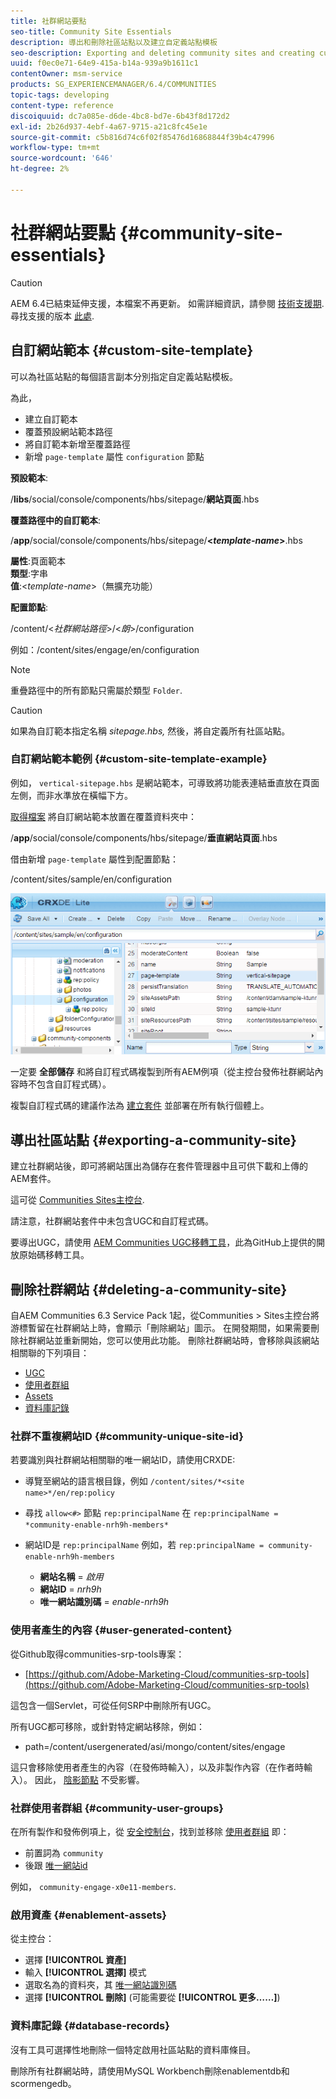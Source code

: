 ```yaml
---
title: 社群網站要點
seo-title: Community Site Essentials
description: 導出和刪除社區站點以及建立自定義站點模板
seo-description: Exporting and deleting community sites and creating custom site templates
uuid: f0ec0e71-64e9-415a-b14a-939a9b1611c1
contentOwner: msm-service
products: SG_EXPERIENCEMANAGER/6.4/COMMUNITIES
topic-tags: developing
content-type: reference
discoiquuid: dc7a085e-d6de-4bc8-bd7e-6b43f8d172d2
exl-id: 2b26d937-4ebf-4a67-9715-a21c8fc45e1e
source-git-commit: c5b816d74c6f02f85476d16868844f39b4c47996
workflow-type: tm+mt
source-wordcount: '646'
ht-degree: 2%

---
```


# 社群網站要點 {#community-site-essentials}

>[!CAUTION]
>
>AEM 6.4已結束延伸支援，本檔案不再更新。 如需詳細資訊，請參閱 [技術支援期](https://helpx.adobe.com//tw/support/programs/eol-matrix.html). 尋找支援的版本 [此處](https://experienceleague.adobe.com/docs/).

## 自訂網站範本 {#custom-site-template}

可以為社區站點的每個語言副本分別指定自定義站點模板。

為此，

* 建立自訂範本
* 覆蓋預設網站範本路徑
* 將自訂範本新增至覆蓋路徑
* 新增 `page-template` 屬性 `configuration` 節點

**預設範本**:

/**libs**/social/console/components/hbs/sitepage/**網站頁面**.hbs

**覆蓋路徑中的自訂範本**:

/**app**/social/console/components/hbs/sitepage/**&lt;*template-name*>**.hbs

**屬性**:頁面範本\
**類型**:字串\
**值**:&lt;*template-name*>（無擴充功能）

**配置節點**:

/content/&lt;*社群網站路徑*>/&lt;*朗*>/configuration

例如：/content/sites/engage/en/configuration

>[!NOTE]
>
>重疊路徑中的所有節點只需屬於類型 `Folder`.

>[!CAUTION]
>
>如果為自訂範本指定名稱 *sitepage.hbs,* 然後，將自定義所有社區站點。

### 自訂網站範本範例 {#custom-site-template-example}

例如， `vertical-sitepage.hbs` 是網站範本，可導致將功能表連結垂直放在頁面左側，而非水準放在橫幅下方。

[取得檔案](assets/vertical-sitepage.hbs)
將自訂網站範本放置在覆蓋資料夾中：

/**app**/social/console/components/hbs/sitepage/**垂直網站頁面**.hbs

借由新增 `page-template` 屬性到配置節點：

/content/sites/sample/en/configuration

![chlimage_1-80](assets/chlimage_1-80.png)

一定要 **全部儲存** 和將自訂程式碼複製到所有AEM例項（從主控台發佈社群網站內容時不包含自訂程式碼）。

複製自訂程式碼的建議作法為 [建立套件](../../help/sites-administering/package-manager.md#creating-a-new-package) 並部署在所有執行個體上。

## 導出社區站點 {#exporting-a-community-site}

建立社群網站後，即可將網站匯出為儲存在套件管理器中且可供下載和上傳的AEM套件。

這可從 [Communities Sites主控台](sites-console.md#exporting-the-site).

請注意，社群網站套件中未包含UGC和自訂程式碼。

要導出UGC，請使用 [AEM Communities UGC移轉工具](https://github.com/Adobe-Marketing-Cloud/communities-ugc-migration)，此為GitHub上提供的開放原始碼移轉工具。

## 刪除社群網站 {#deleting-a-community-site}

自AEM Communities 6.3 Service Pack 1起，從Communities > Sites主控台將游標暫留在社群網站上時，會顯示「刪除網站」圖示。 在開發期間，如果需要刪除社群網站並重新開始，您可以使用此功能。 刪除社群網站時，會移除與該網站相關聯的下列項目：

* [UGC](#user-generated-content)
* [使用者群組](#community-user-groups)
* [Assets](#enablement-assets)
* [資料庫記錄](#database-records)

### 社群不重複網站ID {#community-unique-site-id}

若要識別與社群網站相關聯的唯一網站ID，請使用CRXDE:

* 導覽至網站的語言根目錄，例如 `/content/sites/*<site name>*/en/rep:policy`

* 尋找 `allow<#>` 節點 `rep:principalName` 在 `rep:principalName = *community-enable-nrh9h-members*`

* 網站ID是 `rep:principalName`
例如，若 
`rep:principalName = community-enable-nrh9h-members`

   * **網站名稱** = *啟用*
   * **網站ID** = *nrh9h*
   * **唯一網站識別碼** = *enable-nrh9h*

### 使用者產生的內容 {#user-generated-content}

從Github取得communities-srp-tools專案：

* [https://github.com/Adobe-Marketing-Cloud/communities-srp-tools](https://github.com/Adobe-Marketing-Cloud/communities-srp-tools)

這包含一個Servlet，可從任何SRP中刪除所有UGC。

所有UGC都可移除，或針對特定網站移除，例如：

* path=/content/usergenerated/asi/mongo/content/sites/engage

這只會移除使用者產生的內容（在發佈時輸入），以及非製作內容（在作者時輸入）。 因此， [陰影節點](srp.md#shadownodes) 不受影響。

### 社群使用者群組 {#community-user-groups}

在所有製作和發佈例項上，從 [安全控制台](../../help/sites-administering/security.md)，找到並移除 [使用者群組](users.md) 即：

* 前置詞為 `community`
* 後跟 [唯一網站id](#community-unique-site-id)

例如， `community-engage-x0e11-members`.

### 啟用資產 {#enablement-assets}

從主控台：

* 選擇 **[!UICONTROL 資產]**
* 輸入 **[!UICONTROL 選擇]** 模式
* 選取名為的資料夾，其 [唯一網站識別碼](#community-unique-site-id)
* 選擇 **[!UICONTROL 刪除]** (可能需要從 **[!UICONTROL 更多……]**)

### 資料庫記錄 {#database-records}

沒有工具可選擇性地刪除一個特定啟用社區站點的資料庫條目。

刪除所有社群網站時，請使用MySQL Workbench刪除enablementdb和scormengedb。
